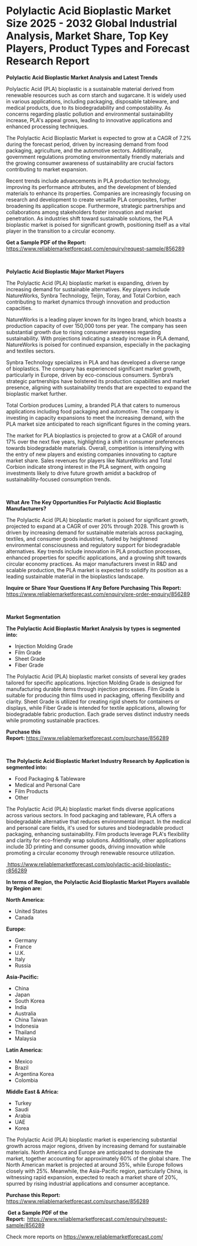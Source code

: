 <p><h1>Polylactic Acid Bioplastic Market Size 2025 - 2032 Global Industrial Analysis, Market Share, Top Key Players, Product Types and Forecast Research Report</h1></p><p><strong>Polylactic Acid Bioplastic Market Analysis and Latest Trends</strong></p>
<p><p>Polylactic Acid (PLA) bioplastic is a sustainable material derived from renewable resources such as corn starch and sugarcane. It is widely used in various applications, including packaging, disposable tableware, and medical products, due to its biodegradability and compostability. As concerns regarding plastic pollution and environmental sustainability increase, PLA's appeal grows, leading to innovative applications and enhanced processing techniques.</p><p>The Polylactic Acid Bioplastic Market is expected to grow at a CAGR of 7.2% during the forecast period, driven by increasing demand from food packaging, agriculture, and the automotive sectors. Additionally, government regulations promoting environmentally friendly materials and the growing consumer awareness of sustainability are crucial factors contributing to market expansion. </p><p>Recent trends include advancements in PLA production technology, improving its performance attributes, and the development of blended materials to enhance its properties. Companies are increasingly focusing on research and development to create versatile PLA composites, further broadening its application scope. Furthermore, strategic partnerships and collaborations among stakeholders foster innovation and market penetration. As industries shift toward sustainable solutions, the PLA bioplastic market is poised for significant growth, positioning itself as a vital player in the transition to a circular economy.</p></p>
<p><strong>Get a Sample PDF of the Report:&nbsp;</strong> <a href="https://www.reliablemarketforecast.com/enquiry/request-sample/856289?utm_campaign=2753&utm_medium=2&utm_source=Github&utm_content=ia&utm_term=31032025&utm_id=polylactic-acid-bioplastic">https://www.reliablemarketforecast.com/enquiry/request-sample/856289</a></p>
<p>&nbsp;</p>
<p><strong>Polylactic Acid Bioplastic Major Market Players</strong></p>
<p><p>The Polylactic Acid (PLA) bioplastic market is expanding, driven by increasing demand for sustainable alternatives. Key players include NatureWorks, Synbra Technology, Teijin, Toray, and Total Corbion, each contributing to market dynamics through innovation and production capacities.</p><p>NatureWorks is a leading player known for its Ingeo brand, which boasts a production capacity of over 150,000 tons per year. The company has seen substantial growth due to rising consumer awareness regarding sustainability. With projections indicating a steady increase in PLA demand, NatureWorks is poised for continued expansion, especially in the packaging and textiles sectors.</p><p>Synbra Technology specializes in PLA and has developed a diverse range of bioplastics. The company has experienced significant market growth, particularly in Europe, driven by eco-conscious consumers. Synbra’s strategic partnerships have bolstered its production capabilities and market presence, aligning with sustainability trends that are expected to expand the bioplastic market further.</p><p>Total Corbion produces Luminy, a branded PLA that caters to numerous applications including food packaging and automotive. The company is investing in capacity expansions to meet the increasing demand, with the PLA market size anticipated to reach significant figures in the coming years.</p><p>The market for PLA bioplastics is projected to grow at a CAGR of around 17% over the next five years, highlighting a shift in consumer preferences towards biodegradable materials. Overall, competition is intensifying with the entry of new players and existing companies innovating to capture market share. Sales revenues for players like NatureWorks and Total Corbion indicate strong interest in the PLA segment, with ongoing investments likely to drive future growth amidst a backdrop of sustainability-focused consumption trends.</p></p>
<p>&nbsp;</p>
<p><strong>What Are The Key Opportunities For Polylactic Acid Bioplastic Manufacturers?</strong></p>
<p><p>The Polylactic Acid (PLA) bioplastic market is poised for significant growth, projected to expand at a CAGR of over 20% through 2028. This growth is driven by increasing demand for sustainable materials across packaging, textiles, and consumer goods industries, fueled by heightened environmental consciousness and regulatory support for biodegradable alternatives. Key trends include innovation in PLA production processes, enhanced properties for specific applications, and a growing shift towards circular economy practices. As major manufacturers invest in R&D and scalable production, the PLA market is expected to solidify its position as a leading sustainable material in the bioplastics landscape.</p></p>
<p><strong>Inquire or Share Your Questions If Any Before Purchasing This Report:</strong> <a href="https://www.reliablemarketforecast.com/enquiry/pre-order-enquiry/856289?utm_campaign=2753&utm_medium=2&utm_source=Github&utm_content=ia&utm_term=31032025&utm_id=polylactic-acid-bioplastic">https://www.reliablemarketforecast.com/enquiry/pre-order-enquiry/856289</a></p>
<p>&nbsp;</p>
<p><strong>Market Segmentation</strong></p>
<p><strong>The Polylactic Acid Bioplastic Market Analysis by types is segmented into:</strong></p>
<p><ul><li>Injection Molding Grade</li><li>Film Grade</li><li>Sheet Grade</li><li>Fiber Grade</li></ul></p>
<p><p>The Polylactic Acid (PLA) bioplastic market consists of several key grades tailored for specific applications. Injection Molding Grade is designed for manufacturing durable items through injection processes. Film Grade is suitable for producing thin films used in packaging, offering flexibility and clarity. Sheet Grade is utilized for creating rigid sheets for containers or displays, while Fiber Grade is intended for textile applications, allowing for biodegradable fabric production. Each grade serves distinct industry needs while promoting sustainable practices.</p></p>
<p><strong>Purchase this Report:&nbsp;</strong><a href="https://www.reliablemarketforecast.com/purchase/856289?utm_campaign=2753&utm_medium=2&utm_source=Github&utm_content=ia&utm_term=31032025&utm_id=polylactic-acid-bioplastic">https://www.reliablemarketforecast.com/purchase/856289</a></p>
<p>&nbsp;</p>
<p><strong>The Polylactic Acid Bioplastic Market Industry Research by Application is segmented into:</strong></p>
<p><ul><li>Food Packaging & Tableware</li><li>Medical and Personal Care</li><li>Film Products</li><li>Other</li></ul></p>
<p><p>The Polylactic Acid (PLA) bioplastic market finds diverse applications across various sectors. In food packaging and tableware, PLA offers a biodegradable alternative that reduces environmental impact. In the medical and personal care fields, it's used for sutures and biodegradable product packaging, enhancing sustainability. Film products leverage PLA's flexibility and clarity for eco-friendly wrap solutions. Additionally, other applications include 3D printing and consumer goods, driving innovation while promoting a circular economy through renewable resource utilization.</p></p>
<p><a href="https://www.reliablemarketforecast.com/polylactic-acid-bioplastic-r856289?utm_campaign=2753&utm_medium=2&utm_source=Github&utm_content=ia&utm_term=31032025&utm_id=polylactic-acid-bioplastic">&nbsp;https://www.reliablemarketforecast.com/polylactic-acid-bioplastic-r856289</a></p>
<p><strong>In terms of Region, the Polylactic Acid Bioplastic Market Players available by Region are:</strong></p>
<p>
    <p> <strong> North America: </strong>
        <ul>
            <li>United States</li>
            <li>Canada</li>
        </ul>
        </p> 
    <p> <strong> Europe: </strong>
        <ul>
            <li>Germany</li>
            <li>France</li>
            <li>U.K.</li>
            <li>Italy</li>
            <li>Russia</li>
        </ul>
        </p> 
    <p> <strong> Asia-Pacific: </strong>
        <ul>
            <li>China</li>
            <li>Japan</li>
            <li>South Korea</li>
            <li>India</li>
            <li>Australia</li>
            <li>China Taiwan</li>
            <li>Indonesia</li>
            <li>Thailand</li>
            <li>Malaysia</li>
        </ul>
        </p> 
    <p> <strong> Latin America: </strong>
        <ul>
            <li>Mexico</li>
            <li>Brazil</li>
            <li>Argentina Korea</li>
            <li>Colombia</li>
        </ul>
        </p> 
    <p> <strong> Middle East & Africa: </strong>
        <ul>
            <li>Turkey</li>
            <li>Saudi</li>
            <li>Arabia</li>
            <li>UAE</li>
            <li>Korea</li>
        </ul>
    </p>
    </p>
<p><p>The Polylactic Acid (PLA) bioplastic market is experiencing substantial growth across major regions, driven by increasing demand for sustainable materials. North America and Europe are anticipated to dominate the market, together accounting for approximately 60% of the global share. The North American market is projected at around 35%, while Europe follows closely with 25%. Meanwhile, the Asia-Pacific region, particularly China, is witnessing rapid expansion, expected to reach a market share of 20%, spurred by rising industrial applications and consumer acceptance.</p></p>
<p><strong>Purchase this Report: </strong><a href="https://www.reliablemarketforecast.com/purchase/856289?utm_campaign=2753&utm_medium=2&utm_source=Github&utm_content=ia&utm_term=31032025&utm_id=polylactic-acid-bioplastic">https://www.reliablemarketforecast.com/purchase/856289</a></p>
<p>&nbsp;<strong>Get a Sample PDF of the Report:&nbsp;&nbsp;</strong><a href="https://www.reliablemarketforecast.com/enquiry/request-sample/856289?utm_campaign=2753&utm_medium=2&utm_source=Github&utm_content=ia&utm_term=31032025&utm_id=polylactic-acid-bioplastic">https://www.reliablemarketforecast.com/enquiry/request-sample/856289</a></p>
<p><strong></strong></p>
<p>Check more reports on <a href="https://www.reliablemarketforecast.com/?utm_campaign=2753&utm_medium=2&utm_source=Github&utm_content=ia&utm_term=31032025&utm_id=polylactic-acid-bioplastic">https://www.reliablemarketforecast.com/</a></p>